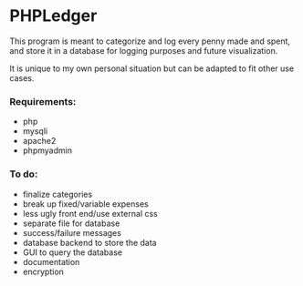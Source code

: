 # PHPLedger

This program is meant to categorize and log every penny made and spent, and store it in a database for logging purposes and future visualization. 

It is unique to my own personal situation but can be adapted to fit other use cases.


### Requirements:
- php
- mysqli
- apache2
- phpmyadmin

### To do:
- finalize categories
- break up fixed/variable expenses
- less ugly front end/use external css
- separate file for database
- success/failure messages
- database backend to store the data
- GUI to query the database
- documentation
- encryption
